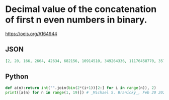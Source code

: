 # Decimal value of the concatenation of first n even numbers in binary\.
https://oeis.org/A164944
## JSON
```JSON
[2, 20, 166, 2664, 42634, 682156, 10914510, 349264336, 11176458770, 357646680660, 11444693781142, 366230200996568, 11719366431890202, 375019725820486492, 12000631226255567774, 768040398480356337568, 49154585502742805604386]
```
## Python
```Python
def a(n):return int("".join(bin(2*(i+1))[2:] for i in range(n)), 2)
print([a(n) for n in range(1, 19)]) # _Michael S. Branicky_, Feb 20 2021
```
